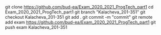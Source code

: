 git clone https://github.com/bud-ea/Exam_2020_2021_ProgTech_part1
cd Exam_2020_2021_ProgTech_part1
git branch "Kalacheva_201-351"
git checkout Kalacheva_201-351
git add .
git commit -m "commit"
git remote add exam https://github.com/bud-ea/Exam_2020_2021_ProgTech_part1
git push exam Kalacheva_201-351
